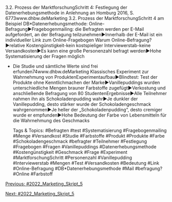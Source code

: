 3.2. Prozess der MarktforschungSchritt 4: Festlegung der Datenerhebungsmethode
in Anlehnung an Homburg 2016, S. 6773www.dhbw.deMarketing
3.2. Prozess der MarktforschungSchritt 4 am Beispiel DB*Datenerhebungsmethode: Online-Befragung►Fragebogenmailing: die Befragten werden per E-Mail aufgefordert, an der Befragung teilzunehmen►Innerhalb der E-Mail ist ein individueller Link zum Online-Fragebogen Warum Online-Befragung?►relative Kostengünstigkeit-kein kostspieliger Interviewerstab-keine Versandkosten►Es kann eine große Personenzahl befragt werden►Hohe Systematisierung der Fragen möglich
* Die Studie und sämtliche Werte sind frei erfunden74www.dhbw.deMarketing
Klassisches Experiment zur Wahrnehmung von ProduktenExperimentaufbau►Blindtest: Test der Produkte ohne Kenntlichmachen der Marke►Vanillepuddings wurden unterschiedliche Mengen brauner Farbstoffe zugefügt►Verkostung und anschließende Befragung von 80 StudentenErgebnisse►Alle Teilnehmer nahmen ihn als Schokoladenpudding wahr►Je dunkler der Vanillepudding, desto stärker wurde der Schokoladengeschmack wahrgenommen►Je heller der „Schokoladenpudding“, desto cremiger wurde er empfunden►Hohe Bedeutung der Farbe von Lebensmitteln für die Wahrnehmung des Geschmacks

   Tags & Topics:
   #Befragten
   #test
   #Systematisierung
   #Fragebogenmailing
   #Menge
   #Versandkost
   #Studie
   #Farbstoffe
   #Produkt
   #Produkte
   #Farbe
   #Schokoladengeschmack
   #befragter
   #Teilnehmer
   #Festlegung
   #Fragebogen
   #Fragen
   #Vanillepuddings
   #Datenerhebungsmethode
   #Kostengünstigkeit
   #Geschmack
   #Frage
   #Experiment
   #MarktforschungSchritt
   #Personenzahl
   #Vanillepudding
   #Interviewerstab
   #Mengen
   #Test
   #Versandkosten
   #Bedeutung
   #Link
   #Online-Befragung
   #DB*Datenerhebungsmethode
   #Mail
   #befragung?
   #Online
   #Farbstoff

[Previous: #2022_Marketing_Skript_5](2022_Marketing_Skript_5.md)

[Next: #2022_Marketing_Skript_5](2022_Marketing_Skript_5.md)